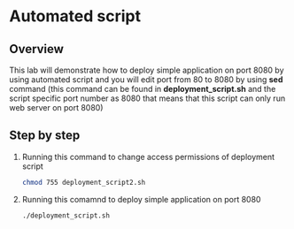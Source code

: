 # Automated script

## Overview

This lab will demonstrate how to deploy simple application on port 8080 by using automated script and you will edit port from 80 to 8080 by using **sed** command (this command can be found in **deployment_script.sh** and the script specific port number as 8080 that means that this script can only run web server on port 8080)

## Step by step
1. Running this command to change access permissions of deployment script

    ```sh
    chmod 755 deployment_script2.sh
    ```
2. Running this comamnd to deploy simple application on port 8080

    ```sh
    ./deployment_script.sh
    ```
